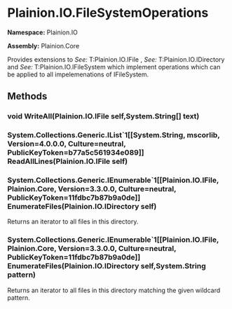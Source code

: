 
# Plainion.IO.FileSystemOperations

**Namespace:** Plainion.IO

**Assembly:** Plainion.Core

Provides extensions to
*See:* T:Plainion.IO.IFile
,
*See:* T:Plainion.IO.IDirectory
and
*See:* T:Plainion.IO.IFileSystem
which implement operations which can be applied to all impelemenations of IFileSystem.


## Methods

### void WriteAll(Plainion.IO.IFile self,System.String[] text)

### System.Collections.Generic.IList`1[[System.String, mscorlib, Version=4.0.0.0, Culture=neutral, PublicKeyToken=b77a5c561934e089]] ReadAllLines(Plainion.IO.IFile self)

### System.Collections.Generic.IEnumerable`1[[Plainion.IO.IFile, Plainion.Core, Version=3.3.0.0, Culture=neutral, PublicKeyToken=11fdbc7b87b9a0de]] EnumerateFiles(Plainion.IO.IDirectory self)

Returns an iterator to all files in this directory.

### System.Collections.Generic.IEnumerable`1[[Plainion.IO.IFile, Plainion.Core, Version=3.3.0.0, Culture=neutral, PublicKeyToken=11fdbc7b87b9a0de]] EnumerateFiles(Plainion.IO.IDirectory self,System.String pattern)

Returns an iterator to all files in this directory matching the given wildcard pattern.
